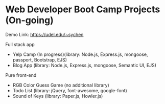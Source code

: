 # Web Developer Boot Camp Projects (On-going)
Demo Link: https://udel.edu/~sychen

Full stack app
* Yelp Camp (In progress)(library: Node.js, Express.js, mongoose, passport, Bootstrap, EJS)
* Blog App (library: Node.js, Express.js, mongoose, Semantic UI, EJS)

Pure front-end
* RGB Color Guess Game (no additional library)
* Todo List (library: jQuery, font-awesome, google-font)
* Sound of Keys (library: Paper.js, Howler.js)

